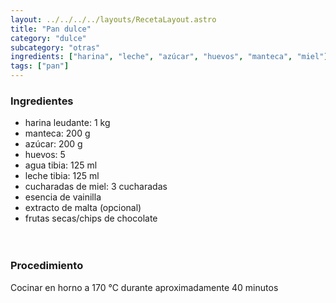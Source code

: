```yaml
---
layout: ../../../../layouts/RecetaLayout.astro
title: "Pan dulce"
category: "dulce"
subcategory: "otras"
ingredients: ["harina", "leche", "azúcar", "huevos", "manteca", "miel"]
tags: ["pan"]
---
```


### Ingredientes

- harina leudante: 1 kg
- manteca: 200 g
- azúcar: 200 g
- huevos: 5
- agua tibia: 125 ml
- leche tibia: 125 ml
- cucharadas de miel: 3 cucharadas
- esencia de vainilla
- extracto de malta (opcional)
- frutas secas/chips de chocolate
<br><br><br>

### Procedimiento

Cocinar en horno a 170 °C durante aproximadamente 40 minutos